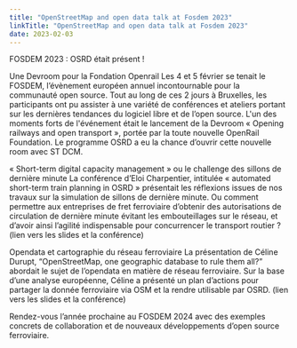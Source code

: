 ```yaml
---
title: "OpenStreetMap and open data talk at Fosdem 2023"
linkTitle: "OpenStreetMap and open data talk at Fosdem 2023"
date: 2023-02-03
---
```

FOSDEM 2023 : OSRD était présent !

Une Devroom pour la Fondation Openrail
Les 4 et 5 février se tenait le FOSDEM, l’évènement européen annuel incontournable pour la communauté open source. 
Tout au long de ces 2 jours à Bruxelles, les participants ont pu assister à une variété de conférences et ateliers portant sur les dernières tendances du logiciel libre et de l’open source.
L'un des moments forts de l'événement était le lancement de la Devroom « Opening railways and open transport », portée par la toute nouvelle OpenRail Foundation. Le programme OSRD a eu la chance d’ouvrir cette nouvelle room avec ST DCM.

« Short-term digital capacity management » ou le challenge des sillons de dernière minute
La conférence d’Eloi Charpentier, intitulée « automated short-term train planning in OSRD » présentait les réflexions issues de nos travaux sur la simulation de sillons de dernière minute. Ou comment permettre aux entreprises de fret ferroviaire d’obtenir des autorisations de circulation de dernière minute évitant les embouteillages sur le réseau, et d’avoir ainsi l’agilité indispensable pour concurrencer le transport routier ? (lien vers les slides et la conférence)

Opendata et cartographie du réseau ferroviaire
La présentation de Céline Durupt, “OpenStreetMap, one geographic database to rule them all?” abordait  le sujet de l’opendata en matière de réseau ferroviaire. Sur la base d’une analyse européenne, Céline a présenté un plan d’actions pour partager la donnée ferroviaire via OSM et la rendre utilisable par OSRD. (lien vers les slides et la conférence)

Rendez-vous l’année prochaine au FOSDEM 2024 avec des exemples concrets de collaboration et de nouveaux développements d’open source ferroviaire.
